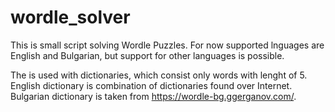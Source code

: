 # wordle_solver

This is small script solving Wordle Puzzles.
For now supported lnguages are English and Bulgarian, but support for other languages is possible.

The is used with dictionaries, which consist only words with lenght of 5. English dictionary is combination of dictionaries found over Internet.
Bulgarian dictionary is taken from https://wordle-bg.ggerganov.com/.
